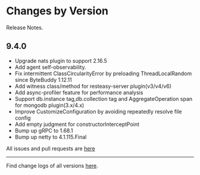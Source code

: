 Changes by Version
==================
Release Notes.

9.4.0
------------------

* Upgrade nats plugin to support 2.16.5
* Add agent self-observability.
* Fix intermittent ClassCircularityError by preloading ThreadLocalRandom since ByteBuddy 1.12.11
* Add witness class/method for resteasy-server plugin(v3/v4/v6)
* Add async-profiler feature for performance analysis 
* Support db.instance tag,db.collection tag and AggregateOperation span for mongodb plugin(3.x/4.x)
* Improve CustomizeConfiguration by avoiding repeatedly resolve file config
* Add empty judgment for constructorInterceptPoint
* Bump up gRPC to 1.68.1
* Bump up netty to 4.1.115.Final

All issues and pull requests are [here](https://github.com/apache/skywalking/milestone/222?closed=1)

------------------
Find change logs of all versions [here](changes).
